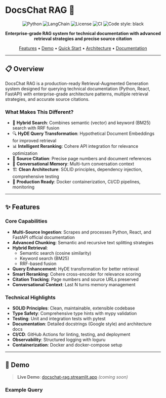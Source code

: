 # DocsChat RAG 🚀

<div align="center">

![Python](https://img.shields.io/badge/python-3.11+-blue.svg)
![LangChain](https://img.shields.io/badge/LangChain-0.1.0-green.svg)
![License](https://img.shields.io/badge/license-MIT-blue.svg)
![CI](https://github.com/RomanRosa/docschat-rag/workflows/CI/badge.svg)
![Code style: black](https://img.shields.io/badge/code%20style-black-000000.svg)

**Enterprise-grade RAG system for technical documentation with advanced retrieval strategies and precise source citation**

[Features](#-features) •
[Demo](#-demo) •
[Quick Start](#-quick-start) •
[Architecture](#-architecture) •
[Documentation](#-documentation)

</div>

---

## 📋 Overview

DocsChat RAG is a production-ready Retrieval-Augmented Generation system designed for querying technical documentation (Python, React, FastAPI) with enterprise-grade architecture patterns, multiple retrieval strategies, and accurate source citations.

### What Makes This Different?

- 🎯 **Hybrid Search**: Combines semantic (vector) and keyword (BM25) search with RRF fusion
- 🔍 **HyDE Query Transformation**: Hypothetical Document Embeddings for improved retrieval
- 📊 **Intelligent Reranking**: Cohere API integration for relevance optimization
- 📖 **Source Citation**: Precise page numbers and document references
- 💬 **Conversational Memory**: Multi-turn conversation context
- 🏗️ **Clean Architecture**: SOLID principles, dependency injection, comprehensive testing
- 🐳 **Production Ready**: Docker containerization, CI/CD pipelines, monitoring

---

## ✨ Features

### Core Capabilities

- **Multi-Source Ingestion**: Scrapes and processes Python, React, and FastAPI official documentation
- **Advanced Chunking**: Semantic and recursive text splitting strategies
- **Hybrid Retrieval**: 
  - Semantic search (cosine similarity)
  - Keyword search (BM25)
  - RRF-based fusion
- **Query Enhancement**: HyDE transformation for better retrieval
- **Smart Reranking**: Cohere cross-encoder for relevance scoring
- **Citation Tracking**: Page numbers and source URLs preserved
- **Conversational Context**: Last N turns memory management

### Technical Highlights

- **SOLID Principles**: Clean, maintainable, extensible codebase
- **Type Safety**: Comprehensive type hints with mypy validation
- **Testing**: Unit and integration tests with pytest
- **Documentation**: Detailed docstrings (Google style) and architecture docs
- **CI/CD**: GitHub Actions for linting, testing, and deployment
- **Observability**: Structured logging with loguru
- **Containerization**: Docker and docker-compose setup

---

## 🎥 Demo

> **Live Demo**: [docschat-rag.streamlit.app](https://docschat-rag.streamlit.app) *(coming soon)*

### Example Query
